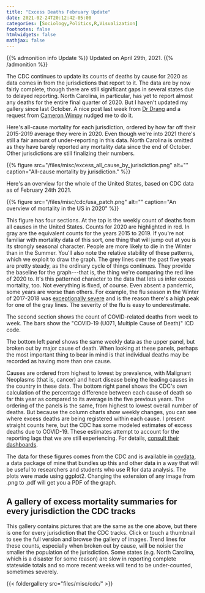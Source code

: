 ```yaml
---
title: "Excess Deaths February Update"
date: 2021-02-24T20:12:42-05:00
categories: [Sociology,Politics,R,Visualization]
footnotes: false
htmlwidgets: false
mathjax: false
---
```


{{% admonition info Update %}}
Updated on April 29th,  2021.
{{% /admonition %}}


The CDC continues to update its counts of deaths by cause for 2020 as data comes in from the jurisdictions that report to it. The data are by now fairly complete, though there are still significant gaps in several states due to delayed reporting. North Carolina, in particular, has yet to report almost any deaths for the entire final quarter of 2020. But I haven't updated my gallery since last October. A nice post last week from [Dr Drang](https://leancrew.com/all-this/2021/02/closing-out-2020/) and a request from [Cameron Wimpy](https://cwimpy.com) nudged me to do it. 

Here's all-cause mortality for each jurisdiction, ordered by how far off their 2015-2019 average they were in 2020. Even though we're into 2021 there's still a fair amount of under-reporting in this data. North Carolina is omitted as they have barely reported any mortality data since the end of October. Other jurisdictions are still finalizing their numbers.

{{% figure src="/files/misc/excess_all_cause_by_jurisdiction.png" alt="" caption="All-cause mortality by jurisdiction." %}}


Here's an overview for the whole of the United States, based on CDC data as of February 24th 2021.

{{% figure src="/files/misc/cdc/usa_patch.png" alt="" caption="An overview of mortality in the US in 2020" %}}

This figure has four sections. At the top is the weekly count of deaths from all causes in the United States. Counts for 2020 are highlighted in red. In gray are the equivalent counts for the years 2015 to 2019. If you're not familiar with mortality data of this sort, one thing that will jump out at you is its strongly seasonal character. People are more likely to die in the Winter than in the Summer. You'll also note the relative stability of these patterns, which we exploit to draw the graph. The grey lines over the past five years are pretty steady, as the ordinary cycle of things continues. They provide the baseline for the graph---that is, the thing we're comparing the red line of 2020 to. It's this patterned character to the data that lets us infer excess mortality, too. Not everything is fixed, of course. Even absent a pandemic, some years are worse than others. For example, the flu season in the Winter of 2017-2018 was [exceptionally severe](https://www.cdc.gov/flu/about/burden-averted/2017-2018.htm) and is the reason there's a high peak for one of the gray lines. The severity of the flu is easy to underestimate. 

The second section shows the count of COVID-related deaths from week to week. The bars show the "COVID-19 (U071, Multiple Cause of Death)" ICD code. 

The bottom left panel shows the same weekly data as the upper panel, but broken out by major cause of death. When looking at these panels, perhaps the most important thing to bear in mind is that individual deaths may be recorded as having more than one cause.

Causes are ordered from highest to lowest by prevalence, with Malignant Neoplasms (that is, cancer) and heart disease being the leading causes in the country in these data. The bottom right panel shows the CDC's own calculation of the percentage difference between each cause of death so far this year as compared to its average in the five previous years. The ordering of the panels is the same, from highest to lowest overall number of deaths. But because the column charts show weekly changes, you can see where excess deaths are being registered within each cause. I present straight counts here, but the CDC has some modeled estimates of excess deaths due to COVID-19. These estimates attempt to account for the reporting lags that we are still experiencing. For details, [consult their dashboards](https://www.cdc.gov/nchs/nvss/vsrr/covid19/excess_deaths.htm).

The data for these figures comes from the CDC and is available in [covdata](https://kjhealy.github.io/covdata/), a data package of mine that bundles up this and other data in a way that will be useful to researchers and students who use R for data analysis. The plots were made using ggplot2. Changing the extension of any image from .png to .pdf will get you a PDF of the graph.

## A gallery of excess mortality summaries for every jurisdiction the CDC tracks

This gallery contains pictures that are the same as the one above, but there is one for every jurisdiction that the CDC tracks. Click or touch a thumbnail to see the full version and browse the gallery of images. Trend lines for these counts, especially when broken out by cause, will be noisier the smaller the population of the jurisdiction. Some states (e.g. North Carolina, which is a disaster for some reason) are slow in reporting complete statewide totals and so more recent weeks will tend to be under-counted, sometimes severely.

{{< foldergallery src="files/misc/cdc/" >}}
